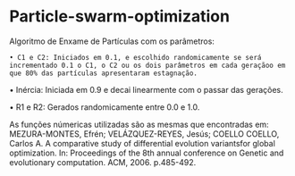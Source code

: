 # Particle-swarm-optimization

Algoritmo de Enxame de Partículas com os parâmetros:

    • C1 e C2: Iniciados em 0.1, e escolhido randomicamente se será incrementado 0.1 o C1, o C2 ou os dois parâmetros em cada geraçãoo em que 80% das partículas apresentaram estagnação.

• Inércia: Iniciada em 0.9 e decai linearmente com o passar das gerações.

• R1 e R2: Gerados randomicamente entre 0.0 e 1.0.
  
As funções númericas utilizadas são as mesmas que encontradas em: MEZURA-MONTES, Efrén; VELÁZQUEZ-REYES, Jesús; COELLO COELLO, Carlos A. A comparative study of differential evolution variantsfor global optimization. In: Proceedings of the 8th annual conference on Genetic and evolutionary computation. ACM, 2006. p.485-492.
